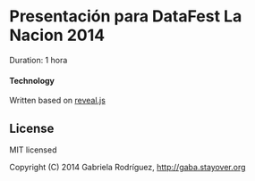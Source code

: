 # Presentación para DataFest La Nacion 2014

Duration: 1 hora


#### Technology

Written based on [reveal.js](http://github.com/hakimel/reveal.js/issues)

## License

MIT licensed

Copyright (C) 2014 Gabriela Rodríguez, http://gaba.stayover.org
